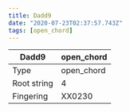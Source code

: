 ```yaml
---
title: Dadd9
date: "2020-07-23T02:37:57.743Z"
tags: [open_chord]
---
```


|Dadd9|open_chord|
|---|---|
|Type|open_chord|
|Root string|4|
|Fingering|XX0230|

